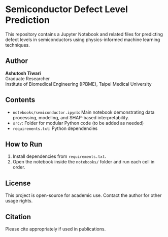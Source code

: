 # Semiconductor Defect Level Prediction

This repository contains a Jupyter Notebook and related files for predicting defect levels in semiconductors using physics-informed machine learning techniques.

## Author
**Ashutosh Tiwari**  
Graduate Researcher  
Institute of Biomedical Engineering (IPBME), Taipei Medical University

## Contents
- `notebooks/semiconductor.ipynb`: Main notebook demonstrating data processing, modeling, and SHAP-based interpretability.
- `src/`: Folder for modular Python code (to be added as needed)
- `requirements.txt`: Python dependencies

## How to Run
1. Install dependencies from `requirements.txt`.
2. Open the notebook inside the `notebooks/` folder and run each cell in order.

## License
This project is open-source for academic use. Contact the author for other usage rights.

## Citation
Please cite appropriately if used in publications.
